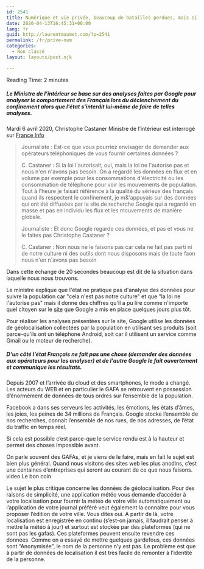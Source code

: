 ```yaml
---
id: 2541
title: Numérique et vie privée, beaucoup de batailles perdues, mais si on gagnait la guerre ?
date: 2020-04-13T16:45:31+00:00
lang: fr
guid: http://laurentmaumet.com/?p=2541
permalink: /fr/prive-num
categories:
  - Non classé
layout: layouts/post.njk

---
```

<span class="rt-reading-time" style="display: block;"><span class="rt-label rt-prefix">Reading Time: </span> <span class="rt-time">2</span> <span class="rt-label rt-postfix">minutes</span></span>

##### Le Ministre de l&#8217;intérieur se base sur des analyses faites par Google pour analyser le comportement des Français lors du déclenchement du confinement alors que l'état s'interdit lui-même de faire de telles analyses.

Mardi 6 avril 2020, Christophe Castaner Ministre de l&#8217;intérieur est interrogé sur [France Info](https://www.francetvinfo.fr/sante/maladie/coronavirus/confinement-conservation-des-donnees-propos-polemiques-de-didier-lallement-le-8h30-franceinfo-de-christophe-castaner_3880345.html)

>Journaliste : Est-ce que vous pourriez envisager de demander aux opérateurs téléphoniques de vous fournir certaines données ?
>
>C. Castaner : Si la loi l'autorisait, oui, mais la loi ne l'autorise pas et nous n'en n'avons pas besoin. On a regardé les données en flux et en volume par exemple pour les consommations d'électricité ou les consommation de téléphone pour voir les mouvements de population. Tout à l'heure je faisait référence à la qualité du sérieux des français quand ils respectent le confinement, je m&'appuyais sur des données qui ont été diffusées par le site de recherche Google qui a regardé en masse et pas en individu les flux et les mouvements de manière globale.
>
  >Journaliste : Et donc Google regarde ces données, et pas et vous ne le faites pas Christophe Castaner ?
  >
>C. Castaner : Non nous ne le faisons pas car cela ne fait pas parti ni de notre culture ni des outils dont nous disposons mais de toute faon nous n'en n'avons pas besoin

Dans cette échange de 20 secondes beaucoup est dit de la situation dans laquelle nous nous trouvons.

Le ministre explique que l'état ne pratique pas d'analyse des données pour suivre la population car "cela n'est pas notre culture" et que  "la loi ne l'autorise pas" mais il donne des chiffres qu'il a pu lire comme n'importe quel citoyen sur le [site](https://www.google.com/covid19/mobility/) que Google a mis en place quelques jours plus tôt.

Pour réaliser les analyses présentées sur le site, Google utilise les données de géolocalisation collectées par la population en utilisant ses produits (soit parce-qu’ils ont un téléphone Android, soit car il utilisent un service comme  Gmail ou le moteur de recherche).

##### D'un côté l'état Français ne fait pas une chose (demander des données aux opérateurs pour les analyser) et de l'autre Google le fait ouvertement et communique les résultats.





Depuis 2007 et l&#8217;arrivée du cloud et des smartphones, le mode a changé. Les acteurs du WEB et en particulier le GAFA se retrouvent en possession d&#8217;énormément de données de tous ordres sur l&#8217;ensemble de la population.

Facebook a dans ses serveurs les activités, les émotions, les états d’âmes, les joies, les peines de 34 millions de Français. Google stocke l&#8217;ensemble de nos recherches, connait l&#8217;ensemble de nos rues, de nos adresses, de l&#8217;état du traffic en temps réel.

Si cela est possible c&#8217;est parce-que le service rendu est à la hauteur et permet des choses impossible avant.

On parle souvent des GAFAs, et je viens de le faire, mais en fait le sujet est bien plus général. Quand nous visitons des sites web les plus anodins, c&#8217;est une centaines d&#8217;entreprises qui seront au courant de ce que nous faisons. video Le bon coin

Le sujet le plus critique concerne les données de géolocalisation. Pour des raisons de simplicité, une application météo vous demande d&#8217;accéder à votre localisation pour fournir la météo de votre ville automatiquement ou l&#8217;application de votre journal préféré veut également la connaitre pour vous proposer l&#8217;édition de votre ville. Vous dites oui. A partir de là, votre localisation est enregistrée en continu (s&#8217;est-on jamais, il faudrait penser à mettre la météo à jour) et surtout est stockée par des plateformes (qui ne sont pas les gafas). Ces plateformes peuvent ensuite revendre ces données. Comme on a essayé de mettre quelques gardefous, ces données sont &#8220;Anonymisée&#8221;, le nom de la personne n&#8217;y est pas. Le problème est que à partir de données de localisation il est très facile de remonter à l&#8217;identité de la personne.
<!--stackedit_data:
eyJoaXN0b3J5IjpbODY0OTEyMzI3XX0=
-->
